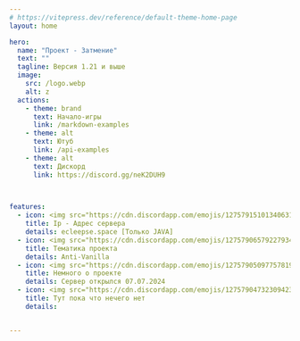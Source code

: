 ```yaml
---
# https://vitepress.dev/reference/default-theme-home-page
layout: home

hero:
  name: "Проект - Затмение"
  text: ""
  tagline: Версия 1.21 и выше 
  image: 
    src: /logo.webp
    alt: z
  actions:
    - theme: brand
      text: Начало-игры
      link: /markdown-examples
    - theme: alt
      text: Ютуб
      link: /api-examples
    - theme: alt
      text: Дискорд
      link: https://discord.gg/neK2DUH9

	  

features:
  - icon: <img src="https://cdn.discordapp.com/emojis/1275791510134063104.webp?size=40&quality=lossless" alt="Emoji">
    title: Ip - Адрес сервера
    details: ecleepse.space [Только JAVA]
  - icon: <img src="https://cdn.discordapp.com/emojis/1275790657922793483.webp?size=40&quality=lossless" alt="Emoji">
    title: Тематика проекта
    details: Anti-Vanilla
  - icon: <img src="https://cdn.discordapp.com/emojis/1275790509775781982.webp?size=40&quality=lossless" alt="Emoji">
    title: Немного о проекте
    details: Сервер открылся 07.07.2024
  - icon: <img src="https://cdn.discordapp.com/emojis/1275790473230942311.webp?size=40&quality=lossless" alt="Emoji">
    title: Тут пока что нечего нет
    details: 


---
```


